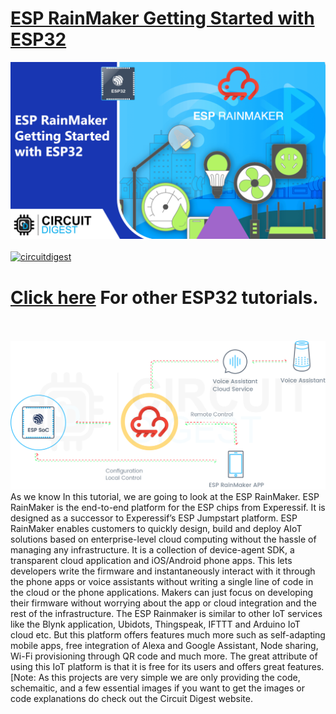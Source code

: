 # [ESP RainMaker Getting Started with ESP32](https://circuitdigest.com/microcontroller-projects/esp-rainmaker-tutorial-using-esp32-arduino-ide)

<img src="https://github.com/Circuit-Digest/Basic-ESP32-Tutorials/blob/f8bb0c961f760262d1b312c6fa7396790ef7a271/ESP%20RainMaker%20Getting%20Started%20with%20ESP32/title%20image.png" width="" alt="alt_text" title="image_tooltip">
<br>

<br>
<a href="https://circuitdigest.com/tags/ESP32"><img src="https://img.shields.io/static/v1?label=&labelColor=505050&message=ESP32 Tutorials Circuit Digest&color=%230076D6&style=social&logo=google-chrome&logoColor=%230076D6" alt="circuitdigest"/></a>
<br>

[<h1>Click here](https://circuitdigest.com/tags/ESP32) For other ESP32 tutorials.</h1>


<br>
<br>
<img src="https://github.com/Circuit-Digest/Basic-ESP32-Tutorials/blob/f8bb0c961f760262d1b312c6fa7396790ef7a271/ESP%20RainMaker%20Getting%20Started%20with%20ESP32/ESP-RainMaker.gif" width="" height="" />
As we know In this tutorial, we are going to look at the ESP RainMaker. ESP RainMaker is the end-to-end platform for the ESP chips from Experessif. It is designed as a successor to Experessif’s ESP Jumpstart platform. ESP RainMaker enables customers to quickly design, build and deploy AIoT solutions based on enterprise-level cloud computing without the hassle of managing any infrastructure. It is a collection of device-agent SDK, a transparent cloud application and iOS/Android phone apps. This lets developers write the firmware and instantaneously interact with it through the phone apps or voice assistants without writing a single line of code in the cloud or the phone applications. Makers can just focus on developing their firmware without worrying about the app or cloud integration and the rest of the infrastructure. 
The ESP Rainmaker is similar to other IoT services like the Blynk application, Ubidots, Thingspeak, IFTTT and Arduino IoT cloud etc. But this platform offers features much more such as self-adapting mobile apps, free integration of Alexa and Google Assistant, Node sharing, Wi-Fi provisioning through QR code and much more. The great attribute of using this IoT platform is that it is free for its users and offers great features. 
<br>
[Note: As this projects are very simple we are only providing the code, schemaitic, and a few essential images if you want to get the images or code explanations do check out the Circuit Digest website.
<br>
<br>

